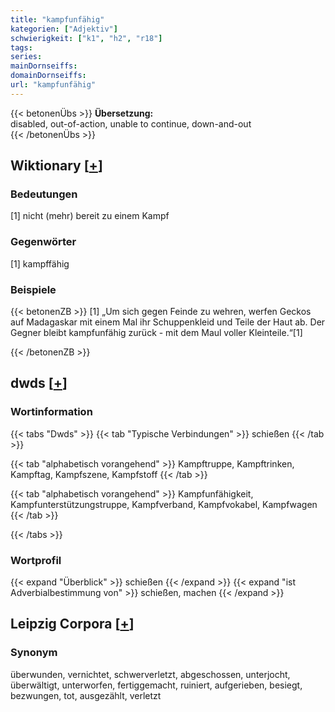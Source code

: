 ```yaml
---
title: "kampfunfähig"
kategorien: ["Adjektiv"]
schwierigkeit: ["k1", "h2", "r18"]
tags:
series:
mainDornseiffs:
domainDornseiffs:
url: "kampfunfähig"
---
```


{{< betonenÜbs >}}
**Übersetzung:**  
disabled, out-of-action, unable to continue, down-and-out  
{{< /betonenÜbs >}}

## Wiktionary [[+](https://de.wiktionary.org/wiki/kampfunfähig)]

### Bedeutungen
[1] nicht (mehr) bereit zu einem Kampf  

### Gegenwörter
[1] kampffähig  

### Beispiele
{{< betonenZB >}}
[1] „Um sich gegen Feinde zu wehren, werfen Geckos auf Madagaskar mit einem Mal ihr Schuppenkleid und Teile der Haut ab. Der Gegner bleibt kampfunfähig zurück - mit dem Maul voller Kleinteile.“[1]  

{{< /betonenZB >}}


## dwds [[+](https://www.dwds.de/wb/kampfunfähig)]

### Wortinformation
{{< tabs "Dwds" >}}
{{< tab "Typische Verbindungen" >}}
schießen
{{< /tab >}}

{{< tab "alphabetisch vorangehend" >}}
Kampftruppe, Kampftrinken, Kampftag, Kampfszene, Kampfstoff
{{< /tab >}}

{{< tab "alphabetisch vorangehend" >}}
Kampfunfähigkeit, Kampfunterstützungstruppe, Kampfverband, Kampfvokabel, Kampfwagen
{{< /tab >}}

{{< /tabs >}}

### Wortprofil
{{< expand "Überblick" >}} schießen {{< /expand >}}
{{< expand "ist Adverbialbestimmung von" >}} schießen, machen {{< /expand >}}

## Leipzig Corpora [[+](https://corpora.uni-leipzig.de/en/res?word=kampfunfähig&corpusId=deu_newscrawl-public_2018)]


### Synonym
überwunden, vernichtet, schwerverletzt, abgeschossen, unterjocht, überwältigt, unterworfen, fertiggemacht, ruiniert, aufgerieben, besiegt, bezwungen, tot, ausgezählt, verletzt

